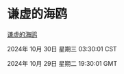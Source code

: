 # 谦虚的海鸥
[谦虚的海鸥](http://219.139.197.74:56308/qxdho/course/base/hotlink/index.php)

2024年 10月 30日 星期三 03:30:01 CST

2024年 10月 29日 星期二 19:30:01 GMT
